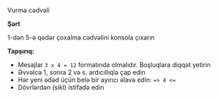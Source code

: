 Vurma cədvəli

**Şərt**

1-dən 5-ə qədər çoxalma cədvəlini konsola çıxarın

**Tapşırıq:**

  - Mesajlar `3 x 4 = 12` formatında olmalıdır. Boşluqlara diqqət yetirin
  - Əvvəlcə 1, sonra 2 və s. ardıcıllıqla çap edin
  - Hər yeni ədəd üçün belə bir ayırıcı əlavə edin: `=> 4 <=`
  - Dövrlərdən (sikl) istifadə edin


